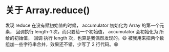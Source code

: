 # 关于 Array.reduce()

发现 reduce 在没有赋初始值的时候， accumulator 初始化为 Array 的第一个元素， 回调执行 length-1 次，而只要给一个初始值， accumulator 会初始化为 所给的初始值， 回调 执行 length 次，也算是我偶然发现的。😄
被我用来把两个数组加一些字符串合并，效果还不错，少写了 2 行代码。😀